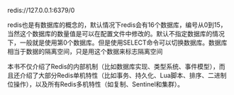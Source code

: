 redis://127.0.0.1:6379/0


redis也是有数据库的概念的，默认情况下redis会有16个数据库，编号从0到15，当然这个数据库的数量值是可以在配置文件中修改的。默认不指定数据库的情况下，一般就是使用第0个数据库。但是使用SELECT命令可以切换数据库。数据库相当于数据的隔离空间，只是用这个数据来标志隔离空间


本书不仅介绍了Redis的内部机制（比如数据库实现、类型系统、事件模型），而且还介绍了大部分Redis单机特性（比如事务、持久化、Lua脚本、排序、二进制位操作），以及所有Redis多机特性（如复制、Sentinel和集群）。
